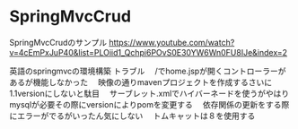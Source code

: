 # SpringMvcCrud
SpringMvcCrudのサンプル
https://www.youtube.com/watch?v=4cEmPxJuP40&list=PLOiid1_Qchpi6POvS0E30YW6Wn0FU8IJe&index=2

英語のspringmvcの環境構築
トラブル
　/でhome.jspが開くコントローラーがあるが機能しなかった
　映像の通りmavenプロジェクトを作成するさいに1.1versionにしないと駄目
　サーブレット.xmlでハイバーネードを使うがやはりmysqlが必要その際にversionによりpomを変更する
　依存関係の更新をする際にエラーがでるがいったん気にしない
　トムキャットは８を使用する
　
